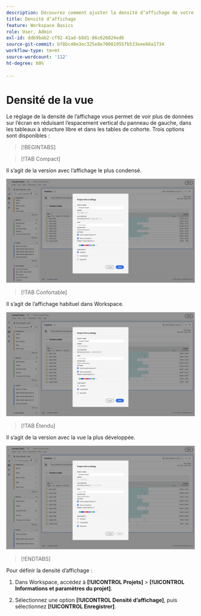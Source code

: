 ```yaml
---
description: Découvrez comment ajuster la densité d’affichage de votre projet dans Analysis Workspace.
title: Densité d’affichage
feature: Workspace Basics
role: User, Admin
exl-id: ddb9bab2-cf92-41ad-b8d1-86c626024ed6
source-git-commit: bf8bc40e3ec325e8e70081955fb533eee66a1734
workflow-type: tm+mt
source-wordcount: '112'
ht-degree: 80%

---
```


# Densité de la vue

Le réglage de la densité de l’affichage vous permet de voir plus de données sur l’écran en réduisant l’espacement vertical du panneau de gauche, dans les tableaux à structure libre et dans les tables de cohorte. Trois options sont disponibles :

>[!BEGINTABS]

>[!TAB Compact]

Il s’agit de la version avec l’affichage le plus condensé.

![Densités d’affichage Compact.](assets/view-density-compact.png)

>[!TAB Confortable]

Il s’agit de l’affichage habituel dans Workspace.

![Densités d’affichage Étendu.](assets/view-density-comfortable.png)

>[!TAB Étendu]

Il s’agit de la version avec la vue la plus développée.

![Densités d’affichage Étendu.](assets/view-density-expanded.png)

>[!ENDTABS]


Pour définir la densité d’affichage :

1. Dans Workspace, accédez à **[!UICONTROL Projets]** > **[!UICONTROL Informations et paramètres du projet]**.

1. Sélectionnez une option **[!UICONTROL Densité d’affichage]**, puis sélectionnez **[!UICONTROL Enregistrer]**.



<!--
# [!UICONTROL View Density]

Adjusting the [!UICONTROL view density] lets you see more data on the screen by reducing the vertical padding of the left rail, freeform tables and cohort tables. You have 3 options when toggling the view density via radio buttons:

- **[!UICONTROL Compact]**: This is the version with the most condensed view.
- **[!UICONTROL Comfortable]**: This leaves a little more padding than the Compact version.
- **[!UICONTROL Expanded]** (default): This is the view you are used to in Workspace.

![](assets/view-density.png)

To set the view density:

1. In Workspace, navigate to **[!UICONTROL Projects]** > **[!UICONTROL Project Info and Settings]**.

1. Select among the 3 options outlined above and click **[!UICONTROL Save]**.


>[!BEGINSHADEBOX]

See ![VideoCheckedOut](/help/assets/icons/VideoCheckedOut.svg) [View density](https://video.tv.adobe.com/v/25963?quality=12&learn=on){target="_blank"} for a demo video.

>[!ENDSHADEBOX]


-->
